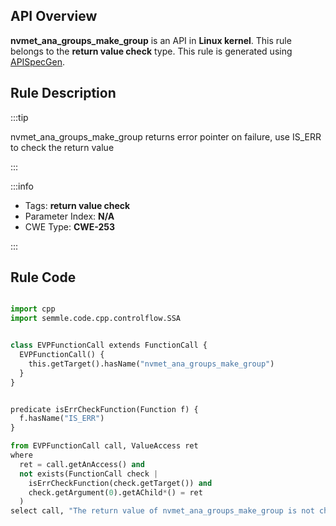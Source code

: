 ---
---


## API Overview
**nvmet_ana_groups_make_group** is an API in **Linux kernel**. This rule belongs to the **return value check** type. This rule is generated using [APISpecGen](../../tools/APISpecGen).
## Rule Description

:::tip

nvmet_ana_groups_make_group returns error pointer on failure, use IS_ERR to check the return value

:::

:::info

- Tags: **return value check**
- Parameter Index: **N/A**
- CWE Type: **CWE-253**

:::

## Rule Code
```python

import cpp
import semmle.code.cpp.controlflow.SSA


class EVPFunctionCall extends FunctionCall {
  EVPFunctionCall() {
    this.getTarget().hasName("nvmet_ana_groups_make_group")
  }
}


predicate isErrCheckFunction(Function f) {
  f.hasName("IS_ERR") 
}

from EVPFunctionCall call, ValueAccess ret
where
  ret = call.getAnAccess() and
  not exists(FunctionCall check |
    isErrCheckFunction(check.getTarget()) and
    check.getArgument(0).getAChild*() = ret
  )
select call, "The return value of nvmet_ana_groups_make_group is not checked with IS_ERR."
    
```